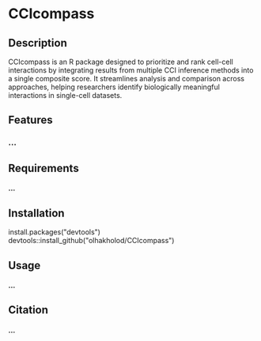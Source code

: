 # CCIcompass

## Description
CCIcompass is an R package designed to prioritize and rank cell-cell interactions by integrating results from multiple CCI inference methods into a single composite score. It streamlines analysis and comparison across approaches, helping researchers identify biologically meaningful interactions in single-cell datasets.

## Features
### ...

## Requirements
#### ...

## Installation
install.packages("devtools")
devtools::install_github("olhakholod/CCIcompass")

## Usage
#### ...

## Citation
#### ...
